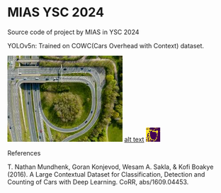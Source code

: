 
# MIAS YSC 2024

Source code of project by MIAS in YSC 2024

YOLOv5n: Trained on COWC(Cars Overhead with Context) dataset.

![alt text](https://github.com/juheon727/ysc2024_h028/blob/main/road.jpeg?raw=true)
[alt text](https://github.com/juheon727/ysc2024_h028/blob/main/road_detection.jpeg?raw=true)
![alt text](https://github.com/juheon727/ysc2024_h028/blob/main/roadmap_after.png?raw=true)

References

T. Nathan Mundhenk, Goran Konjevod, Wesam A. Sakla, & Kofi Boakye (2016). A Large Contextual Dataset for Classification, Detection and Counting of Cars with Deep Learning. CoRR, abs/1609.04453.

